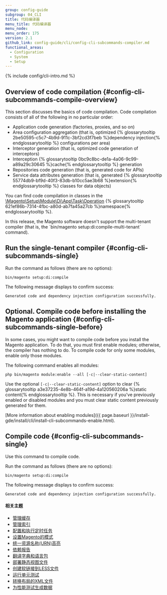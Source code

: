 ```yaml
---
group: config-guide
subgroup: 04_CLI
title: 代码编译器
menu_title: 代码编译器
menu_node:
menu_order: 175
version: 2.1
github_link: config-guide/cli/config-cli-subcommands-compiler.md
functional_areas:
  - Configuration
  - System
  - Setup
---
```


{% include config/cli-intro.md %}

## Overview of code compilation {#config-cli-subcommands-compile-overview}
This section discusses the basics of code compilation. Code compilation consists of all of the following in no particular order:

-   Application code generation (factories, proxies, and so on)
-   Area configuration aggregation (that is, optimized {% glossarytooltip 2be50595-c5c7-4b9d-911c-3bf2cd3f7beb %}dependency injection{% endglossarytooltip %} configurations per area)
-   Interceptor generation (that is, optimized code generation of interceptors)
-   Interception {% glossarytooltip 0bc9c8bc-de1a-4a06-9c99-a89a29c30645 %}cache{% endglossarytooltip %} generation
-   Repositories code generation (that is, generated code for APIs)
-   Service data attributes generation (that is, generated {% glossarytooltip 55774db9-bf9d-40f3-83db-b10cc5ae3b68 %}extension{% endglossarytooltip %} classes for data objects)

You can find code compilation in classes in the <a href="{{ site.mage2100url }}setup/src/Magento/Setup/Module/Di/App/Task/Operation" target="\_blank">\Magento\Setup\Module\Di\App\Task\Operation</a> {% glossarytooltip 621ef86b-7314-4fbc-a80d-ab7fa45a27cb %}namespace{% endglossarytooltip %}.

<div class="bs-callout bs-callout-warning" markdown="1">
In this release, the Magento software doesn't support the multi-tenant compiler (that is, the `bin/magento setup:di:compile-multi-tenant` command).
</div>

## Run the single-tenant compiler {#config-cli-subcommands-single}
Run the command as follows (there are no options):

	bin/magento setup:di:compile

The following message displays to confirm success:

	Generated code and dependency injection configuration successfully.

## Optional. Compile code before installing the Magento application {#config-cli-subcommands-single-before}
In some cases, you might want to compile code before you install the Magento application. To do that, you must first enable modules; otherwise, the compiler has nothing to do. To compile code for only some modules, enable only those modules.

The following command enables all modules:

	php bin/magento module:enable --all [-c|--clear-static-content]

Use the optional `[-c|--clear-static-content]` option to clear {% glossarytooltip a3e37235-4e8b-464f-a19d-4a120560206a %}static content{% endglossarytooltip %}. This is necessary if you've previously enabled or disabled modules and you must clear static content previously generated for them.

[More information about enabling modules]({{ page.baseurl }}/install-gde/install/cli/install-cli-subcommands-enable.html).

## Compile code {#config-cli-subcommands-single}
Use this command to compile code.

Run the command as follows (there are no options):

	bin/magento setup:di:compile

The following message displays to confirm success:

	Generated code and dependency injection configuration successfully.

#### 相关主题

-   <a href="{{ site.gdeurl21 }}config-guide/cli/config-cli-subcommands-cache.html">管理缓存</a>
-   <a href="{{ site.gdeurl21 }}config-guide/cli/config-cli-subcommands-index.html">管理索引</a>
-   <a href="{{ site.gdeurl21 }}config-guide/cli/config-cli-subcommands-cron.html">配置和执行定时任务</a>
-   <a href="{{ site.gdeurl21 }}config-guide/cli/config-cli-subcommands-mode.html">设置Magento的模式</a>
-   <a href="{{ site.gdeurl21 }}config-guide/cli/config-cli-subcommands-urn.html">统一资源名称(URN)高亮</a>
-   <a href="{{ site.gdeurl21 }}config-guide/cli/config-cli-subcommands-depen.html">依赖报告</a>
-   <a href="{{ site.gdeurl21 }}config-guide/cli/config-cli-subcommands-i18n.html">翻译字典和语言包</a>
-   <a href="{{ site.gdeurl21 }}config-guide/cli/config-cli-subcommands-static-view.html">部署静态视图文件</a>
-   <a href="{{ site.gdeurl21 }}config-guide/cli/config-cli-subcommands-less-sass.html">创建软链接到LESS文件</a>
-   <a href="{{ site.gdeurl21 }}config-guide/cli/config-cli-subcommands-test.html">运行单元测试</a>
-   <a href="{{ site.gdeurl21 }}config-guide/cli/config-cli-subcommands-layout-xml.html">转换布局的XML文件</a>
-   <a href="{{ site.gdeurl21 }}config-guide/cli/config-cli-subcommands-perf-data.html">为性能测试生成数据</a>
